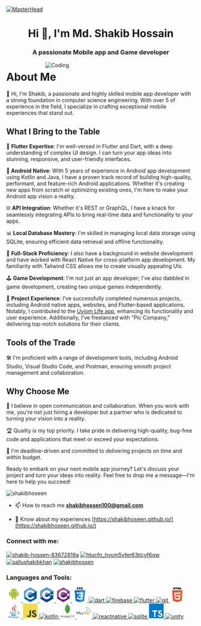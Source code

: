 [![MasterHead](https://camo.githubusercontent.com/5b1d292467a7b41f288e50d450674ef3cfb99862405c58b6d440957ae3519c22/68747470733a2f2f666972656261736573746f726167652e676f6f676c65617069732e636f6d2f76302f622f666c6578692d636f64696e672e61707073706f742e636f6d2f6f2f64656d706769372d35323066386435662d363364342d343435332d383832322d6462633134396165323766382e6769663f616c743d6d6564696126746f6b656e3d39316330633762322d393363332d343032392d623031312d316138373033633537333064)](https://shakibhoseen.github.io)
<h1 align="center">Hi 👋, I'm Md. Shakib Hossain</h1>
<h3 align="center">A passionate Mobile app and Game developer</h3>
<img align="right" alt="Coding" width="400" src="https://camo.githubusercontent.com/683e2187241c641430216c864ce93fc5a0e0dfb232c5a01d1c54b54d63aa8cb2/68747470733a2f2f63646e2e6472696262626c652e636f6d2f75736572732f313136323037372f73637265656e73686f74732f333834383931342f70726f6772616d6d65722e676966">

# About Me

👋 Hi, I'm Shakib, a passionate and highly skilled mobile app developer with a strong foundation in computer science engineering. With over 5 of experience in the field, I specialize in crafting exceptional mobile experiences that stand out.

## What I Bring to the Table

📱 **Flutter Expertise**: I'm well-versed in Flutter and Dart, with a deep understanding of complex UI design. I can turn your app ideas into stunning, responsive, and user-friendly interfaces.

**📱 Android Native**: With 5 years of experience in Android app development using Kotlin and Java, I have a proven track record of building high-quality, performant, and feature-rich Android applications. Whether it's creating new apps from scratch or optimizing existing ones, I'm here to make your Android app vision a reality.

🌐 **API Integration**: Whether it's REST or GraphQL, I have a knack for seamlessly integrating APIs to bring real-time data and functionality to your apps.


📊 **Local Database Mastery**: I'm skilled in managing local data storage using SQLite, ensuring efficient data retrieval and offline functionality.


🔗 **Full-Stack Proficiency**: I also have a background in website development and have worked with React Native for cross-platform app development. My familiarity with Tailwind CSS allows me to create visually appealing UIs.


🕹️ **Game Development**: I'm not just an app developer; I've also dabbled in game development, creating two unique games independently.


🚀 **Project Experience**: I've successfully completed numerous projects, including Android native apps, websites, and Flutter-based applications. Notably, I contributed to the [Uviom Life app](https://play.google.com/store/apps/details?id=com.uviom.inc), enhancing its functionality and user experience. Additionally, I've freelanced with "Pic Company," delivering top-notch solutions for their clients.



## Tools of the Trade

🛠️ I'm proficient with a range of development tools, including Android Studio, Visual Studio Code, and Postman, ensuring smooth project management and collaboration.



## Why Choose Me

🤝 I believe in open communication and collaboration. When you work with me, you're not just hiring a developer but a partner who is dedicated to turning your vision into a reality.

🏆 Quality is my top priority. I take pride in delivering high-quality, bug-free code and applications that meet or exceed your expectations.

📅 I'm deadline-driven and committed to delivering projects on time and within budget.

Ready to embark on your next mobile app journey? Let's discuss your project and turn your ideas into reality. Feel free to drop me a message—I'm here to help you succeed!





<p align="left"> <img src="https://komarev.com/ghpvc/?username=shakibhoseen&label=Profile%20views&color=0e75b6&style=flat" alt="shakibhoseen" /> </p>

- 📫 How to reach me **shakibhossen100@gmail.com**

- 📄 Know about my experiences [https://shakibhoseen.github.io/](https://shakibhoseen.github.io/)

<h3 align="left">Connect with me:</h3>
<p align="left">
<a href="https://linkedin.com/in/shakib-hossen-83672819a" target="blank"><img align="center" src="https://raw.githubusercontent.com/rahuldkjain/github-profile-readme-generator/master/src/images/icons/Social/linked-in-alt.svg" alt="shakib-hossen-83672819a" height="30" width="40" /></a>
<a href="https://www.youtube.com/channel/UCFN_HvUM5VfeR63tIcYF6Qw" target="blank"><img align="center" src="https://raw.githubusercontent.com/rahuldkjain/github-profile-readme-generator/master/src/images/icons/Social/youtube.svg" alt="htucfn_hvum5vfer63ticyf6qw" height="30" width="40" /></a>
<a href="https://codeforces.com/profile/sallushakibkhan" target="blank"><img align="center" src="https://raw.githubusercontent.com/rahuldkjain/github-profile-readme-generator/master/src/images/icons/Social/codeforces.svg" alt="sallushakibkhan" height="30" width="40" /></a>
<a href="https://www.leetcode.com/shakibhossen" target="blank"><img align="center" src="https://raw.githubusercontent.com/rahuldkjain/github-profile-readme-generator/master/src/images/icons/Social/leet-code.svg" alt="shakibhossen" height="30" width="40" /></a>
</p>

<h3 align="left">Languages and Tools:</h3>
<p align="left"> <a href="https://developer.android.com" target="_blank" rel="noreferrer"> <img src="https://raw.githubusercontent.com/devicons/devicon/master/icons/android/android-original-wordmark.svg" alt="android" width="40" height="40"/> </a> <a href="https://www.cprogramming.com/" target="_blank" rel="noreferrer"> <img src="https://raw.githubusercontent.com/devicons/devicon/master/icons/c/c-original.svg" alt="c" width="40" height="40"/> </a> <a href="https://www.w3schools.com/cpp/" target="_blank" rel="noreferrer"> <img src="https://raw.githubusercontent.com/devicons/devicon/master/icons/cplusplus/cplusplus-original.svg" alt="cplusplus" width="40" height="40"/> </a> <a href="https://www.w3schools.com/cs/" target="_blank" rel="noreferrer"> <img src="https://raw.githubusercontent.com/devicons/devicon/master/icons/csharp/csharp-original.svg" alt="csharp" width="40" height="40"/> </a> <a href="https://www.w3schools.com/css/" target="_blank" rel="noreferrer"> <img src="https://raw.githubusercontent.com/devicons/devicon/master/icons/css3/css3-original-wordmark.svg" alt="css3" width="40" height="40"/> </a> <a href="https://dart.dev" target="_blank" rel="noreferrer"> <img src="https://www.vectorlogo.zone/logos/dartlang/dartlang-icon.svg" alt="dart" width="40" height="40"/> </a> <a href="https://firebase.google.com/" target="_blank" rel="noreferrer"> <img src="https://www.vectorlogo.zone/logos/firebase/firebase-icon.svg" alt="firebase" width="40" height="40"/> </a> <a href="https://flutter.dev" target="_blank" rel="noreferrer"> <img src="https://www.vectorlogo.zone/logos/flutterio/flutterio-icon.svg" alt="flutter" width="40" height="40"/> </a> <a href="https://git-scm.com/" target="_blank" rel="noreferrer"> <img src="https://www.vectorlogo.zone/logos/git-scm/git-scm-icon.svg" alt="git" width="40" height="40"/> </a> <a href="https://www.w3.org/html/" target="_blank" rel="noreferrer"> <img src="https://raw.githubusercontent.com/devicons/devicon/master/icons/html5/html5-original-wordmark.svg" alt="html5" width="40" height="40"/> </a> <a href="https://www.java.com" target="_blank" rel="noreferrer"> <img src="https://raw.githubusercontent.com/devicons/devicon/master/icons/java/java-original.svg" alt="java" width="40" height="40"/> </a> <a href="https://developer.mozilla.org/en-US/docs/Web/JavaScript" target="_blank" rel="noreferrer"> <img src="https://raw.githubusercontent.com/devicons/devicon/master/icons/javascript/javascript-original.svg" alt="javascript" width="40" height="40"/> </a> <a href="https://kotlinlang.org" target="_blank" rel="noreferrer"> <img src="https://www.vectorlogo.zone/logos/kotlinlang/kotlinlang-icon.svg" alt="kotlin" width="40" height="40"/> </a> <a href="https://www.mongodb.com/" target="_blank" rel="noreferrer"> <img src="https://raw.githubusercontent.com/devicons/devicon/master/icons/mongodb/mongodb-original-wordmark.svg" alt="mongodb" width="40" height="40"/> </a> <a href="https://www.mysql.com/" target="_blank" rel="noreferrer"> <img src="https://raw.githubusercontent.com/devicons/devicon/master/icons/mysql/mysql-original-wordmark.svg" alt="mysql" width="40" height="40"/> </a> <a href="https://reactnative.dev/" target="_blank" rel="noreferrer"> <img src="https://reactnative.dev/img/header_logo.svg" alt="reactnative" width="40" height="40"/> </a> <a href="https://www.sqlite.org/" target="_blank" rel="noreferrer"> <img src="https://www.vectorlogo.zone/logos/sqlite/sqlite-icon.svg" alt="sqlite" width="40" height="40"/> </a> <a href="https://www.typescriptlang.org/" target="_blank" rel="noreferrer"> <img src="https://raw.githubusercontent.com/devicons/devicon/master/icons/typescript/typescript-original.svg" alt="typescript" width="40" height="40"/> </a> <a href="https://unity.com/" target="_blank" rel="noreferrer"> <img src="https://www.vectorlogo.zone/logos/unity3d/unity3d-icon.svg" alt="unity" width="40" height="40"/> </a> </p>
